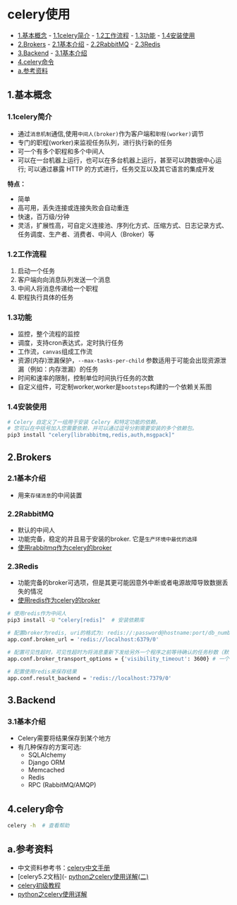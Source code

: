 # celery使用

<!-- vim-markdown-toc Marked -->

* [1.基本概念](#1.基本概念)
        - [1.1celery简介](#1.1celery简介)
        - [1.2工作流程](#1.2工作流程)
        - [1.3功能](#1.3功能)
        - [1.4安装使用](#1.4安装使用)
* [2.Brokers](#2.brokers)
        - [2.1基本介绍](#2.1基本介绍)
        - [2.2RabbitMQ](#2.2rabbitmq)
        - [2.3Redis](#2.3redis)
* [3.Backend](#3.backend)
        - [3.1基本介绍](#3.1基本介绍)
* [4.celery命令](#4.celery命令)
* [a.参考资料](#a.参考资料)

<!-- vim-markdown-toc -->

## 1.基本概念

### 1.1celery简介

- 通过`消息机制`通信,使用`中间人(broker)`作为客户端和`职程(worker)`调节
- 专门的职程(worker)来监视任务队列，进行执行新的任务
- 可一个有多个职程和多个中间人
- 可以在一台机器上运行，也可以在多台机器上运行，甚至可以跨数据中心运行; 可以通过暴露 HTTP 的方式进行，任务交互以及其它语言的集成开发

**特点：**

- 简单
- 高可用，丢失连接或连接失败会自动重连
- 快速，百万级/分钟
- 灵活，扩展性高，可自定义连接池、序列化方式、压缩方式、日志记录方式、任务调度、生产者、消费者、中间人（Broker）等

### 1.2工作流程

1. 启动一个任务
2. 客户端向向消息队列发送一个消息
3. 中间人将消息传递给一个职程
4. 职程执行具体的任务

### 1.3功能

- 监控，整个流程的监控
- 调度，支持cron表达式，定时执行任务
- 工作流，`canvas`组成工作流
- 资源(内存)泄漏保护，`--max-tasks-per-child` 参数适用于可能会出现资源泄漏（例如：内存泄漏）的任务
- 时间和速率的限制，控制单位时间执行任务的次数
- 自定义组件，可定制worker,worker是`bootsteps`构建的一个依赖关系图

### 1.4安装使用

```sh
# Celery 自定义了一组用于安装 Celery 和特定功能的依赖。
# 您可以在中括号加入您需要依赖，并可以通过逗号分割需要安装的多个依赖包。
pip3 install "celery[librabbitmq,redis,auth,msgpack]"
```

## 2.Brokers

### 2.1基本介绍

- 用来`存储消息`的中间装置

### 2.2RabbitMQ

- 默认的中间人
- 功能完备，稳定的并且易于安装的broker. 它是`生产环境中最优的选择`
- [使用rabbitmq作为celery的broker](http://docs.celeryproject.org/en/latest/getting-started/brokers/rabbitmq.html#broker-rabbitmq)

### 2.3Redis

- 功能完备的broker可选项，但是其更可能因意外中断或者电源故障导致数据丢失的情况
- [使用redis作为celery的broker](http://docs.celeryproject.org/en/latest/getting-started/brokers/redis.html#broker-redis)

```sh
# 使用redis作为中间人
pip3 install -U "celery[redis]"  # 安装依赖库

# 配置broker为redis, uri的格式为: redis://:password@hostname:port/db_number
app.conf.broken_url = 'redis://localhost:6379/0'

# 配置可见性超时，可见性超时为将消息重新下发给另外一个程序之前等待确认的任务秒数（默认为1小时）
app.conf.broker_transport_options = {'visibility_timeout': 3600} # 一个小时

# 配置使用redis来保存结果
app.conf.result_backend = 'redis://localhost:7379/0'
```

## 3.Backend

### 3.1基本介绍

- Celery需要将结果保存到某个地方
- 有几种保存的方案可选:
  - SQLAlchemy
  - Django ORM
  - Memcached
  - Redis
  - RPC (RabbitMQ/AMQP)

## 4.celery命令

```sh
celery -h  # 查看帮助

```

## a.参考资料

- 中文资料参考书：[celery中文手册](https://www.celerycn.io/)
- [celery5.2文档](- [python之celery使用详解(二)](https://www.cnblogs.com/cwp-bg/p/10575688.html)
- [celery初级教程](https://blog.csdn.net/mbl114/article/details/78046694)
- [python之celery使用详解](https://www.cnblogs.com/cwp-bg/p/8759638.html)
